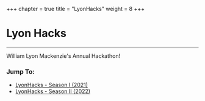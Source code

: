 +++
chapter = true
title = "LyonHacks"
weight = 8
+++

# Lyon Hacks
---
William Lyon Mackenzie's Annual Hackathon!

### Jump To:
* [LyonHacks - Season I (2021)](legacy)
* [LyonHacks - Season II (2022)](season-ii)